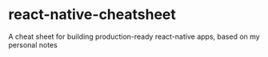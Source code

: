 # react-native-cheatsheet
A cheat sheet for building production-ready react-native apps, based on my personal notes
